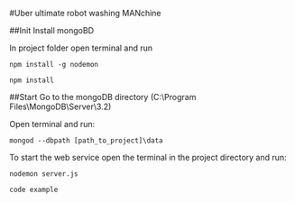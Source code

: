 #Uber ultimate robot washing MANchine

##Init
Install mongoBD



 
In project folder open terminal and run

```
npm install -g nodemon

npm install
```





##Start
Go to the mongoDB directory (C:\Program Files\MongoDB\Server\3.2)

Open terminal and run:
 
 ``` 
mongod --dbpath [path_to_project]\data
 ```
 
To start the web service open the terminal in the project directory and run:
```
nodemon server.js
```
 




 
```javascript
code example
```